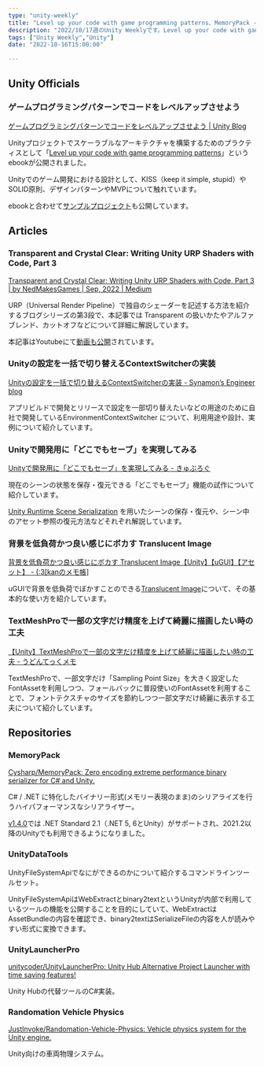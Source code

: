 ```yaml
---
type: "unity-weekly"
title: "Level up your code with game programming patterns、MemoryPack - Unity Weekly 091"
description: "2022/10/17週のUnity Weeklyです。Level up your code with game programming patterns、MemoryPackのUnity対応などについて取り上げました。"
tags: ["Unity Weekly","Unity"]
date: "2022-10-16T15:00:00"

---
```


## Unity Officials

### ゲームプログラミングパターンでコードをレベルアップさせよう

[ゲームプログラミングパターンでコードをレベルアップさせよう | Unity Blog](https://blog.unity.com/ja/games/level-up-your-code-with-game-programming-patterns)

Unityプロジェクトでスケーラブルなアーキテクチャを構築するためのプラクティスとして「[Level up your code with game programming patterns](https://resources.unity.com/games/level-up-your-code-with-game-programming-patterns)」というebookが公開されました。



Unityでのゲーム開発における設計として、KISS（keep it simple, stupid）やSOLID原則、デザインパターンやMVPについて触れています。



ebookと合わせて[サンプルプロジェクト](https://github.com/Unity-Technologies/game-programming-patterns-demo)も公開しています。

## Articles

### Transparent and Crystal Clear: Writing Unity URP Shaders with Code, Part 3

[Transparent and Crystal Clear: Writing Unity URP Shaders with Code, Part 3 | by NedMakesGames | Sep, 2022 | Medium](https://nedmakesgames.medium.com/transparent-and-crystal-clear-writing-unity-urp-shaders-with-code-part-3-f6ccd6686507)

URP（Universal Render Pipeline）で独自のシェーダーを記述する方法を紹介するブログシリーズの第3段で、本記事では Transparent の扱いかたやアルファブレンド、カットオフなどについて詳細に解説しています。



本記事はYoutubeにて[動画も公開](https://www.youtube.com/watch?v=4zw6Vq5CzLY)されています。

### Unityの設定を一括で切り替えるContextSwitcherの実装

[Unityの設定を一括で切り替えるContextSwitcherの実装 - Synamon’s Engineer blog](https://synamon.hatenablog.com/entry/2022/10/12/212056)

アプリビルドで開発とリリースで設定を一部切り替えたいなどの用途のために自社で開発しているEnvironmentContextSwitcher について、利用用途や設計、実例について紹介しています。

### Unityで開発用に「どこでもセーブ」を実現してみる

[Unityで開発用に「どこでもセーブ」を実現してみる - きゅぶろぐ](https://blog.kyubuns.dev/entry/2022/10/15/215215)

現在のシーンの状態を保存・復元できる「どこでもセーブ」機能の試作について紹介しています。



[Unity Runtime Scene Serialization](https://docs.unity3d.com/Packages/com.unity.runtime-scene-serialization@0.6/manual/index.html) を用いたシーンの保存・復元や、シーン中のアセット参照の復元方法などそれぞれ解説しています。

### 背景を低負荷かつ良い感じにボカす Translucent Image

[背景を低負荷かつ良い感じにボカす Translucent Image【Unity】【uGUI】【アセット】 - (:3[kanのメモ帳]](https://kan-kikuchi.hatenablog.com/entry/Translucent_Image?utm_source=feed)

uGUIで背景を低負荷でぼかすことのできる[Translucent Image](https://assetstore.unity.com/packages/tools/gui/translucent-image-fast-ui-background-blur-78464?aid=1101lGoY&utm_campaign=unity_affiliate&utm_medium=affiliate&utm_source=partnerize-linkmaker)について、その基本的な使い方を紹介しています。

### TextMeshProで一部の文字だけ精度を上げて綺麗に描画したい時の工夫

[【Unity】TextMeshProで一部の文字だけ精度を上げて綺麗に描画したい時の工夫 - うどんてっくメモ](https://myudon.hatenablog.com/entry/2022/10/16/180400)

TextMeshProで、一部文字だけ「Sampling Point Size」を大きく設定したFontAssetを利用しつつ、フォールバックに普段使いのFontAssetを利用することで、フォントテクスチャのサイズを節約しつつ一部文字だけ綺麗に表示する工夫について紹介しています。

## Repositories

### MemoryPack

[Cysharp/MemoryPack: Zero encoding extreme performance binary serializer for C# and Unity.](https://github.com/Cysharp/MemoryPack)

C# / .NET に特化したバイナリー形式(メモリー表現のまま)のシリアライズを行うハイパフォーマンスなシリアライザー。



[v1.4.0](https://github.com/Cysharp/MemoryPack/releases/tag/1.4.0)では .NET Standard 2.1（.NET 5, 6とUnity）がサポートされ、2021.2以降のUnityでも利用できるようになりました。

### UnityDataTools

UnityFileSystemApiでなにができるのかについて紹介するコマンドラインツールセット。



UnityFileSystemApiはWebExtractとbinary2textというUnityが内部で利用しているツールの機能を公開することを目的にしていて、WebExtractはAssetBundleの内容を確認でき、binary2textはSerializeFileの内容を人が読みやすい形式に変換できます。

### UnityLauncherPro

[unitycoder/UnityLauncherPro: Unity Hub Alternative Project Launcher with time saving features!](https://github.com/unitycoder/UnityLauncherPro)

Unity Hubの代替ツールのC#実装。

### Randomation Vehicle Physics

[JustInvoke/Randomation-Vehicle-Physics: Vehicle physics system for the Unity engine.](https://github.com/JustInvoke/Randomation-Vehicle-Physics)

Unity向けの車両物理システム。



